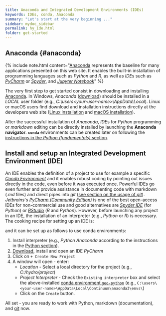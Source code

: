 ```yaml
---
title: Anaconda and Integrated Development Environments (IDEs)
keywords: IDEs, conda, Anaconda
summary: "Let's start at the very beginning ..."
sidebar: mydoc_sidebar
permalink: hy_ide.html
folder: get-started
---
```


## Anaconda {#anaconda}

{% include note.html content="[Anaconda](https://www.anaconda.com/distribution/) represents the baseline for many applications presented on this web site. It enables the built-in installation of programming languages such as *Python* and *R*, as well as *IDE*s such as [*PyCharm*](https://www.jetbrains.com/pycharm/) or [*Spyder*](https://www.spyder-ide.org/), and [*Jupyter Notebook*](https://jupyter.org/)" %}

The very first step to get started consist in downloading and installing [Anaconda](https://www.anaconda.com/distribution/). In Windows, *Anaconda* ([download](https://docs.anaconda.com/anaconda/install/windows/)) should be installed in a *LOCAL* user folder (e.g., *C:\users\<your-user-name>\AppData\Local*). Linux or macOS users find download and installation instructions directly at the developers web site ([Linux installation](https://docs.anaconda.com/anaconda/install/linux/) and [macOS installation](https://docs.anaconda.com/anaconda/install/mac-os/)).

After the successful installation of *Anaconda*, *IDE*s for *Python* programming or *markdown* editing can be directly installed by launching the **Anaconda navigator**. **`conda`** environments can be created later on following the [instructions in the *Python (fundamentals)* section](hypy_install.html#conda-env).

## Install and setup an Integrated Development Environment (IDE)
An IDE enables the definition of a project to use for example a specific [*Conda Environment*](https://docs.conda.io/) and it enables robust coding by pointing out issues directly in the code, even before it was executed once. Powerful IDEs go even further and provide assistance in documenting code with markdown (*.md* files) and direct pipes into *git* ([see section on the usage of *git*](hy_git.html)). *Jetbrains*'s [*PyCharm (Community Edition)*](https://www.jetbrains.com/pycharm/) is one of the best open-access IDEs for non-commercial use and good alternatives are [*Spyder IDE*](https://www.spyder-ide.org/) (for *Python*) or [*RStudio*](https://rstudio.com/) (*R* and *Python*). However, before launching any project in an IDE, the installation of an interpreter (e.g., *Python* or *R*) is necessary. The cooking recipe for setting up an IDE is:
 
 and it can be set up as follows to use conda environments:
1. Install interpreter (e.g., *Python Anaconda* according to the instructions in the [Python section](hypy_install.html)).
1. [Download](https://www.jetbrains.com/pycharm/), install and open an IDE  *PyCharm*
1. Click on `+ Create New Project`
1. A window will open - enter:
    - *Location* - Select a local directory for the project (e.g., *C:/hydro/project*)
    - *Project Interpreter* - Check the `Existing interpreter` box and select the above-installed [conda environment `geo-python`](#conda-env) (e.g., `C:\users\<your-user-name>\AppData\Local\Continuum\anaonda3\envs\`)
    - Click on the `Create` button.

All set - you are ready to work with Python, markdown (documentation), and [git](hy_git.html) now.


